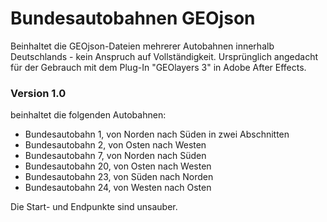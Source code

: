 # Bundesautobahnen GEOjson

Beinhaltet die GEOjson-Dateien mehrerer Autobahnen innerhalb Deutschlands - kein Anspruch auf Vollständigkeit. Ursprünglich angedacht für der Gebrauch mit dem Plug-In "GEOlayers 3" in Adobe After Effects.

### Version 1.0
beinhaltet die folgenden Autobahnen:
- Bundesautobahn 1, von Norden nach Süden in zwei Abschnitten
- Bundesautobahn 2, von Osten nach Westen
- Bundesautobahn 7, von Norden nach Süden
- Bundesautobahn 20, von Osten nach Westen
- Bundesautobahn 23, von Süden nach Norden
- Bundesautobahn 24, von Westen nach Osten

Die Start- und Endpunkte sind unsauber.
